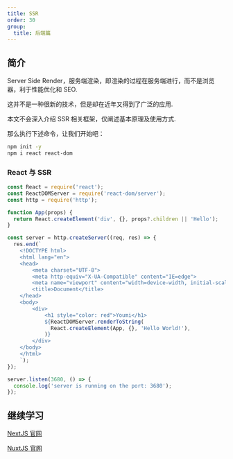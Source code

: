 ```yaml
---
title: SSR
order: 30
group:
  title: 后端篇
---
```


## 简介

Server Side Render，服务端渲染，即渲染的过程在服务端进行，而不是浏览器，利于性能优化和 SEO.

这并不是一种很新的技术，但是却在近年又得到了广泛的应用.

本文不会深入介绍 SSR 相关框架，仅阐述基本原理及使用方式.

那么执行下述命令，让我们开始吧：

```bash
npm init -y
npm i react react-dom
```

### React 与 SSR

```javascript
const React = require('react');
const ReactDOMServer = require('react-dom/server');
const http = require('http');

function App(props) {
  return React.createElement('div', {}, props?.children || 'Hello');
}

const server = http.createServer((req, res) => {
  res.end(`
    <!DOCTYPE html>
    <html lang="en">
    <head>
        <meta charset="UTF-8">
        <meta http-equiv="X-UA-Compatible" content="IE=edge">
        <meta name="viewport" content="width=device-width, initial-scale=1.0">
        <title>Document</title>
    </head>
    <body>
        <div>
            <h1 style="color: red">Youmi</h1>
            ${ReactDOMServer.renderToString(
              React.createElement(App, {}, 'Hello World!'),
            )}
        </div>
    </body>
    </html>
    `);
});

server.listen(3680, () => {
  console.log('server is running on the port: 3680');
});
```

## 继续学习

[NextJS 官网](https://nextjs.org/)

[NuxtJS 官网](https://nuxtjs.org/)
